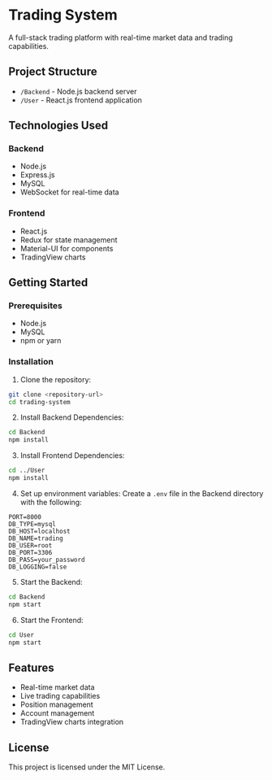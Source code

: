 # Trading System

A full-stack trading platform with real-time market data and trading capabilities.

## Project Structure

- `/Backend` - Node.js backend server
- `/User` - React.js frontend application

## Technologies Used

### Backend
- Node.js
- Express.js
- MySQL
- WebSocket for real-time data

### Frontend
- React.js
- Redux for state management
- Material-UI for components
- TradingView charts

## Getting Started

### Prerequisites
- Node.js
- MySQL
- npm or yarn

### Installation

1. Clone the repository:
```bash
git clone <repository-url>
cd trading-system
```

2. Install Backend Dependencies:
```bash
cd Backend
npm install
```

3. Install Frontend Dependencies:
```bash
cd ../User
npm install
```

4. Set up environment variables:
Create a `.env` file in the Backend directory with the following:
```
PORT=8000
DB_TYPE=mysql
DB_HOST=localhost
DB_NAME=trading
DB_USER=root
DB_PORT=3306
DB_PASS=your_password
DB_LOGGING=false
```

5. Start the Backend:
```bash
cd Backend
npm start
```

6. Start the Frontend:
```bash
cd User
npm start
```

## Features

- Real-time market data
- Live trading capabilities
- Position management
- Account management
- TradingView charts integration

## License

This project is licensed under the MIT License.
